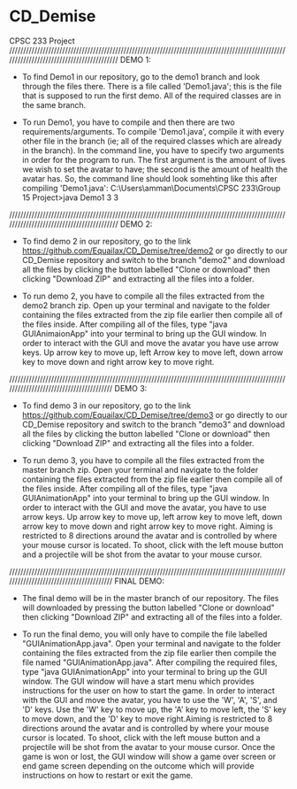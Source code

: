 # CD_Demise
CPSC 233 Project
//////////////////////////////////////////////////////////////////////////////////////////////////////////////////////////////////////////
DEMO 1:
- To find Demo1 in our repository, go to the demo1 branch and look through the files there. There is a file called 'Demo1.java'; this is
the file that is supposed to run the first demo.  All of the required classes are in the same branch.

- To run Demo1, you have to compile and then there are two requirements/arguments.  To compile 'Demo1.java', compile it with every other
file in the branch (ie; all of the required classes which are already in the branch). In the command line, you have to specify two
arguments in order for the program to run.  The first argument is the amount of lives we wish to set the avatar to have; the second is the 
amount of health the avatar has. So, the command line should look somehting like this after compiling 'Demo1.java':
      C:\Users\amman\Documents\CPSC 233\Group 15 Project>java Demo1 3 3


//////////////////////////////////////////////////////////////////////////////////////////////////////////////////////////////////////////
DEMO 2:
- To find demo 2 in our repository, go to the link https://github.com/Equailax/CD_Demise/tree/demo2 or go directly to our CD_Demise 
repository and switch to the branch "demo2" and download all the files by clicking the button labelled "Clone or download" then clicking
"Download ZIP" and extracting all the files into a folder.

- To run demo 2, you have to compile all the files extracted from the demo2 branch zip. Open up your terminal and navigate to the folder
containing the files extracted from the zip file earlier then compile all of the files inside. After compiling all of the files, type 
"java GUIAnimaionApp" into your terminal to bring up the GUI window. In order to interact with the GUI and move the avatar you have use 
arrow keys. Up arrow key to move up, left Arrow key to move left, down arrow key to move down and right arrow key to move right.

////////////////////////////////////////////////////////////////////////////////////////////////////////////////////////////////////////
DEMO 3:
- To find demo 3 in our repository, go to the link https://github.com/Equailax/CD_Demise/tree/demo3 or go directly to our CD_Demise 
repository and switch to the branch "demo3" and download all the files by clicking the button labelled "Clone or download" then clicking
"Download ZIP" and extracting all the files into a folder.

- To run demo 3, you have to compile all the files extracted from the master branch zip. Open your terminal and navigate to the folder 
containing the files extracted from the zip file earlier then compile all of the files inside. After compiling all of the files, type 
"java GUIAnimationApp" into your terminal to bring up the GUI window. In order to interact with the GUI and move the avatar, you have to 
use arrow keys. Up arrow key to move up, left arrow key to move left, down arrow key to move down and right arrow key to move right. 
Aiming is restricted to 8 directions around the avatar and is controlled by where your mouse cursor is located. To shoot, click with the 
left mouse button and a projectile will be shot from the avatar to your mouse cursor.

////////////////////////////////////////////////////////////////////////////////////////////////////////////////////////////////////////
FINAL DEMO:
- The final demo will be in the master branch of our repository. The files will downloaded by pressing the button labelled "Clone or download" then clicking "Download ZIP" and extracting all of the files into a folder.

- To run the final demo, you will only have to compile the file labelled "GUIAnimationApp.java". Open your terminal and navigate to the folder containing the files extracted from the zip file earlier then compile the file named "GUIAnimationApp.java". After compiling the required files, type "java GUIAnimationApp" into your terminal to bring up the GUI window. The GUI window will have a start menu which provides instructions for the user on how to start the game. In order to interact with the GUI and move the avatar, you have to use the 'W', 'A', 'S', and 'D' keys. Use the 'W' key to move up, the 'A' key to move left, the 'S' key to move down, and the 'D' key to move right.Aiming is restricted to 8 directions around the avatar and is controlled by where your mouse cursor is located. To shoot, click with the left mouse button and a projectile will be shot from the avatar to your mouse cursor. Once the game is won or lost, the GUI window will show a game over screen or end game screen depending on the outcome which will provide instructions on how to restart or exit the game.
